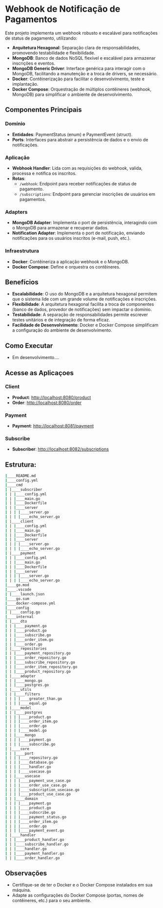 # Webhook de Notificação de Pagamentos

Este projeto implementa um webhook robusto e escalável para notificações de status de pagamento, utilizando:

- **Arquitetura Hexagonal**: Separação clara de responsabilidades, promovendo testabilidade e flexibilidade.
- **MongoDB**: Banco de dados NoSQL flexível e escalável para armazenar inscrições e eventos.
- **MongoDB Generic Driver**: Interface genérica para interagir com o MongoDB, facilitando a manutenção e a troca de drivers, se necessário.
- **Docker**: Contêinerização para facilitar o desenvolvimento, teste e implantação.
- **Docker Compose**: Orquestração de múltiplos contêineres (webhook, MongoDB) para simplificar o ambiente de desenvolvimento.

## Componentes Principais

### Domínio
- **Entidades**: PaymentStatus (enum) e PaymentEvent (struct).
- **Ports**: Interfaces para abstrair a persistência de dados e o envio de notificações.

### Aplicação
- **Webhook Handler**: Lida com as requisições do webhook, valida, processa e notifica os inscritos.
- **Rotas**:
  - `/webhook`: Endpoint para receber notificações de status de pagamento.
  - `/subscriptions`: Endpoint para gerenciar inscrições de usuários em pagamentos.

### Adapters
- **MongoDB Adapter**: Implementa o port de persistência, interagindo com o MongoDB para armazenar e recuperar dados.
- **Notification Adapter**: Implementa o port de notificação, enviando notificações para os usuários inscritos (e-mail, push, etc.).

### Infraestrutura
- **Docker**: Contêineriza a aplicação webhook e o MongoDB.
- **Docker Compose**: Define e orquestra os contêineres.

## Benefícios

- **Escalabilidade**: O uso do MongoDB e a arquitetura hexagonal permitem que o sistema lide com um grande volume de notificações e inscrições.
- **Flexibilidade**: A arquitetura hexagonal facilita a troca de componentes (banco de dados, provedor de notificações) sem impactar o domínio.
- **Testabilidade**: A separação de responsabilidades permite escrever testes unitários e de integração de forma eficaz.
- **Facilidade de Desenvolvimento**: Docker e Docker Compose simplificam a configuração do ambiente de desenvolvimento.

## Como Executar
   - Em desenvolvimento....

## Acesse as Aplicaçoes

  ### Client

  - **Product**: [http://localhost:8080/product](http://localhost:8080/subscriptions)
  - **Order**: [http://localhost:8080/order](http://localhost:8080/order)

  ### Payment
  
  - **Payment**: [http://localhost:8081/payment](http://localhost:8081/payment)

  ### Subscribe

  - **Subscriber**: [http://localhost:8082/subscriptions](http://localhost:8082/subscriptions)

## Estrutura:
```bash
|____README.md
|____config.yml
|____cmd
| |____subscriber
| | |____config.yml
| | |____main.go
| | |____Dockerfile
| | |____server
| | | |____server.go
| | | |____echo_server.go
| |____client
| | |____config.yml
| | |____main.go
| | |____Dockerfile
| | |____server
| | | |____server.go
| | | |____echo_server.go
| |____payment
| | |____config.yml
| | |____main.go
| | |____Dockerfile
| | |____server
| | | |____server.go
| | | |____echo_server.go
|____go.mod
|____.vscode
| |____launch.json
|____go.sum
|____docker-compose.yml
|____config
| |____config.go
|____internal
| |____dto
| | |____payment.go
| | |____product.go
| | |____subscribe.go
| | |____order_item.go
| | |____order.go
| |____repositories
| | |____payment_repository.go
| | |____order_repository.go
| | |____subscribe_repository.go
| | |____order_item_repository.go
| | |____product_repository.go
| |____adapter
| | |____mongo.go
| | |____postgres.go
| |____utils
| | |____filters
| | | |____greater_than.go
| | | |____equal.go
| |____model
| | |____postgres
| | | |____product.go
| | | |____order_item.go
| | | |____order.go
| | | |____model.go
| | |____mongo
| | | |____payment.go
| | | |____subscribe.go
| |____core
| | |____port
| | | |____repository.go
| | | |____database.go
| | | |____handler.go
| | | |____usecase.go
| | |____usecase
| | | |____payment_use_case.go
| | | |____order_use_case.go
| | | |____subscription_usecase.go
| | | |____product_use_case.go
| | |____domain
| | | |____payment.go
| | | |____product.go
| | | |____subscribe.go
| | | |____payment_status.go
| | | |____order_item.go
| | | |____order.go
| | | |____payment_event.go
| |____handler
| | |____product_handler.go
| | |____subscribe_handler.go
| | |____handler.go
| | |____payment_handler.go
| | |____order_handler.go
```
## Observações

- Certifique-se de ter o Docker e o Docker Compose instalados em sua máquina.
- Adapte as configurações do Docker Compose (portas, nomes de contêineres, etc.) para o seu ambiente.

